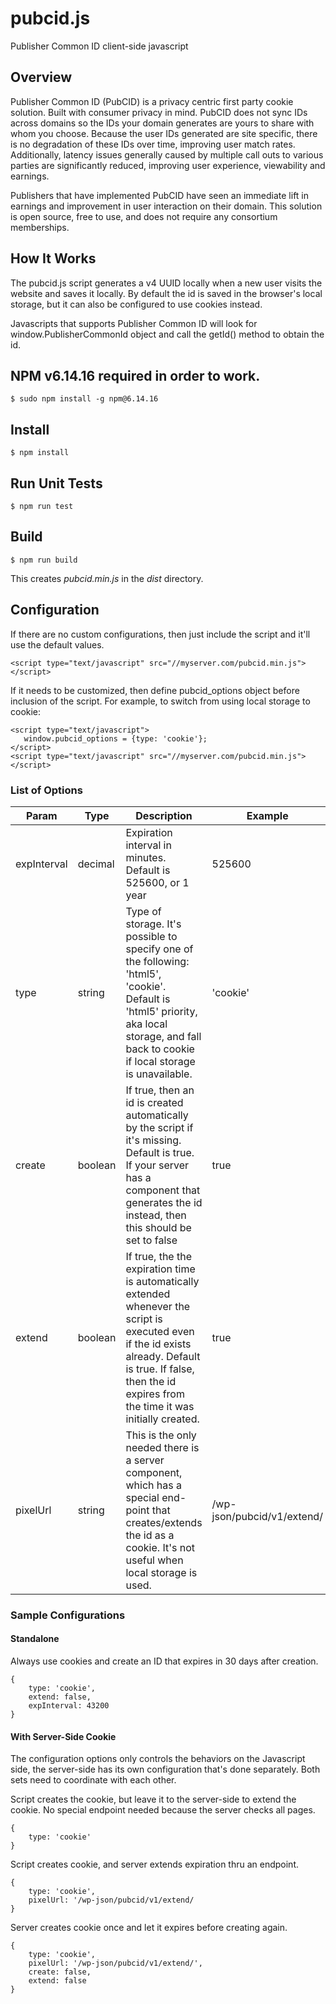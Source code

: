 # pubcid.js
Publisher Common ID client-side javascript

## Overview

Publisher Common ID (PubCID) is a privacy centric first party cookie solution. Built with consumer privacy in mind. PubCID does not sync IDs across domains so the IDs your domain generates are yours to share with whom you choose. Because the user IDs generated are site specific, there is no degradation of these IDs over time, improving user match rates.  Additionally, latency issues generally caused by multiple call outs to various parties are significantly reduced, improving user experience, viewability and earnings.

Publishers that have implemented PubCID have seen an immediate lift in earnings and improvement in user interaction on their domain. This solution is open source, free to use, and does not require any consortium memberships.

## How It Works

The pubcid.js script generates a v4 UUID locally when a new user visits the website and saves it locally.  By default the id is saved in the browser's local storage, but it can also be configured to use cookies instead.  

Javascripts that supports Publisher Common ID will look for window.PublisherCommonId object and call the getId() method to obtain the id.  

## NPM v6.14.16 required in order to work.
    $ sudo npm install -g npm@6.14.16

## Install
    $ npm install
    
## Run Unit Tests
    $ npm run test
    
## Build
    $ npm run build
    
This creates _pubcid.min.js_ in the _dist_ directory.
    

## Configuration

If there are no custom configurations, then just include the script and it'll use the default values.

    <script type="text/javascript" src="//myserver.com/pubcid.min.js"></script>


If it needs to be customized, then define pubcid_options object before inclusion of the script.  For example, to switch from using local storage to cookie: 

    <script type="text/javascript">
       window.pubcid_options = {type: 'cookie'};
    </script>
    <script type="text/javascript" src="//myserver.com/pubcid.min.js"></script>
    
### List of Options

| Param | Type | Description | Example |
| ---------- | ---------| ---------------------- | --------- |
| expInterval | decimal | Expiration interval in minutes.  Default is 525600, or 1 year | 525600 |
| type | string | Type of storage.  It's possible to specify one of the following: 'html5', 'cookie'.  Default is 'html5' priority, aka local storage, and fall back to cookie if local storage is unavailable.  | 'cookie' |
| create | boolean | If true, then an id is created automatically by the script if it's missing.  Default is true.  If your server has a component that generates the id instead, then this should be set to false | true |
| extend | boolean | If true, the the expiration time is automatically extended whenever the script is executed even if the id exists already.  Default is true.  If false, then the id expires from the time it was initially created.  | true |
| pixelUrl | string | This is the only needed there is a server component, which has a special end-point that creates/extends the id as a cookie.  It's not useful when local storage is used. | /wp-json/pubcid/v1/extend/ |

### Sample Configurations

#### Standalone

Always use cookies and create an ID that expires in 30 days after creation.

    { 
        type: 'cookie',
        extend: false,
        expInterval: 43200
    }

#### With Server\-Side Cookie

The configuration options only controls the behaviors on the Javascript side, the server-side has its own configuration that's done separately.  Both sets need to coordinate with each other.

Script creates the cookie, but leave it to the server-side to extend the cookie.  No special endpoint needed because the server checks all pages.

    { 
        type: 'cookie'
    }
    
Script creates cookie, and server extends expiration thru an endpoint.

    { 
        type: 'cookie',
        pixelUrl: '/wp-json/pubcid/v1/extend/
    }
    
Server creates cookie once and let it expires before creating again.

    { 
        type: 'cookie',
        pixelUrl: '/wp-json/pubcid/v1/extend/',
        create: false,
        extend: false
    }
